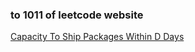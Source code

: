 ### to 1011 of leetcode website

[Capacity To Ship Packages Within D Days](https://leetcode-cn.com/problems/capacity-to-ship-packages-within-d-days/)